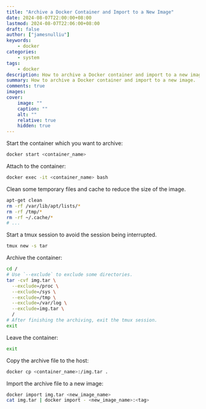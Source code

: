 ```yaml
---
title: "Archive a Docker Container and Import to a New Image"
date: 2024-08-07T22:00:00+08:00
lastmod: 2024-08-07T22:06:00+08:00
draft: false
author: ["jamesnulliu"]
keywords: 
    - docker
categories:
    - system
tags:
    - docker
description: How to archive a Docker container and import to a new image.
summary: How to archive a Docker container and import to a new image.
comments: true
images: 
cover:
    image: ""
    caption: ""
    alt: ""
    relative: true
    hidden: true
---
```


Start the container which you want to archive:

```bash
docker start <container_name>
```

Attach to the container:

```bash
docker exec -it <container_name> bash
```

Clean some temporary files and cache to reduce the size of the image.

```bash
apt-get clean
rm -rf /var/lib/apt/lists/*
rm -rf /tmp/*
rm -rf ~/.cache/*
# ...
```

Start a tmux session to avoid the session being interrupted.

```bash
tmux new -s tar
```

Archive the container:

```bash
cd /
# Use `--exclude` to exclude some directories.
tar -cvf img.tar \
  --exclude=/proc \
  --exclude=/sys \
  --exclude=/tmp \
  --exclude=/var/log \
  --exclude=img.tar \
  /
# After finishing the archiving, exit the tmux session.
exit
```

Leave the container:

```bash
exit
```

Copy the archive file to the host:

```bash
docker cp <container_name>:/img.tar .
```

Import the archive file to a new image:

```bash
docker import img.tar <new_image_name>
cat img.tar | docker import - <new_image_name>:<tag>
```